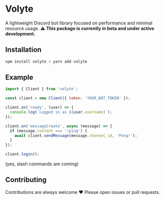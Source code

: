 # Volyte
A lightweight Discord bot library focused on performance and minimal resource usage.
⚠️ **This package is currently in beta and under active development.**

## Installation
```bash
npm install volyte > yarn add volyte
```

## Example
```javascript
import { Client } from 'volyte';

const client = new Client({ token: 'YOUR_BOT_TOKEN' });

client.on('ready', (user) => {
  console.log(`Logged in as ${user.username}`);
});

client.on('messageCreate', async (message) => {
  if (message.content === '!ping') {
    await client.sendMessage(message.channel_id, 'Pong!');
  }
});

client.login();
```
(yes, slash commands are coming)

## Contributing
Contributions are always welcome ❤️ Please open issues or pull requests.